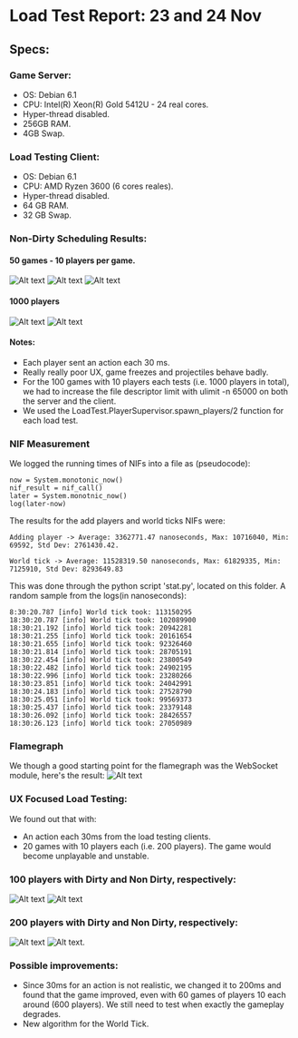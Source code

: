 # Load Test Report: 23 and 24 Nov 
## Specs:
### Game Server:
- OS: Debian 6.1
- CPU: Intel(R) Xeon(R) Gold 5412U  - 24 real cores.
- Hyper-thread disabled.
- 256GB RAM.
- 4GB Swap.
### Load Testing Client:
- OS: Debian 6.1
- CPU: AMD Ryzen 3600 (6 cores reales).
- Hyper-thread disabled.
- 64 GB RAM.
- 32 GB Swap.

### Non-Dirty Scheduling Results:
#### 50 games - 10 players per game.

![Alt text](<img/Load Test - 23 Nov - 500 - No Dirty /Screenshot 2023-11-23 at 17.02.18.png>)
![Alt text](image.png)
![Alt text](<img/Load Test - 23 Nov - 1000 - No Dirty - 10 minutes/Screenshot 2023-11-23 at 18.28.05.png>)

#### 1000 players
![Alt text](<image (1).png>) ![Alt text](<Screenshot 2023-11-23 at 18.27.51.png>)

#### Notes:
- Each player sent an action each 30 ms.
- Really really poor UX, game freezes and projectiles
  behave badly.
- For the 100 games with 10 players each tests (i.e. 1000 players in total),
  we had to increase the file descriptor limit with ulimit -n 65000 on both 
  the server and the client.
- We used the LoadTest.PlayerSupervisor.spawn_players/2 function
  for each load test.

### NIF Measurement
We logged the running times of NIFs into a file as (pseudocode):
```
now = System.monotonic_now()
nif_result = nif_call()
later = System.monotnic_now()
log(later-now)
```
The results for the add players and world ticks NIFs were:
```
Adding player -> Average: 3362771.47 nanoseconds, Max: 10716040, Min: 69592, Std Dev: 2761430.42.

World tick -> Average: 11528319.50 nanoseconds, Max: 61829335, Min: 7125910, Std Dev: 8293649.83
```
This was done through the python script 'stat.py', located
on this folder.
A random sample from the logs(in nanoseconds):
```
8:30:20.787 [info] World tick took: 113150295
18:30:20.787 [info] World tick took: 102089900
18:30:21.192 [info] World tick took: 20942281
18:30:21.255 [info] World tick took: 20161654
18:30:21.655 [info] World tick took: 92326460
18:30:21.814 [info] World tick took: 28705191
18:30:22.454 [info] World tick took: 23800549
18:30:22.482 [info] World tick took: 24902195
18:30:22.996 [info] World tick took: 23280266
18:30:23.851 [info] World tick took: 24042991
18:30:24.183 [info] World tick took: 27528790
18:30:25.051 [info] World tick took: 99569373
18:30:25.437 [info] World tick took: 23379148
18:30:26.092 [info] World tick took: 28426557
18:30:26.123 [info] World tick took: 27050989
```
### Flamegraph
We though a good starting point for the flamegraph 
was the WebSocket module, here's the result:
![Alt text](<image (2).png>)


### UX Focused Load Testing:

We found out that with:
- An action each 30ms from the load testing clients.
- 20 games with 10 players each (i.e. 200 players).
The game would become unplayable and unstable.
### 100 players with Dirty and Non Dirty, respectively:
![Alt text](<img/Load Test Dirty Scheduler While Playing/Dirty Scheduler - 100 - Playgournd.png>) ![Alt text](<img/Load Test While Playing/100 players - 24 Cores - NonDirty.png>)
### 200 players with Dirty and Non Dirty, respectively:
![Alt text](<img/Load Test Dirty Scheduler While Playing/Dirty Scheduler - 200 - Playground.png>) ![Alt text](<img/Load Test While Playing/200 Players - 24 Cores - NonDirty.png>).

### Possible improvements:
- Since 30ms for an action is not realistic,
  we changed it to 200ms and found that the game improved,
  even with 60 games of players 10 each around (600 players). We still need to test when
  exactly the gameplay degrades.
- New algorithm for the World Tick.
